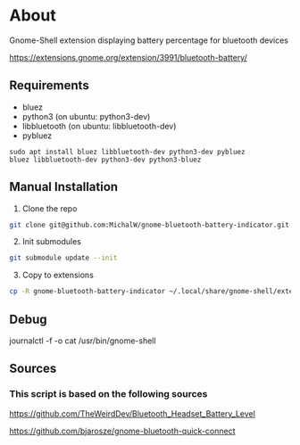 # About

Gnome-Shell extension displaying battery percentage for bluetooth devices

https://extensions.gnome.org/extension/3991/bluetooth-battery/

## Requirements

* bluez
* python3 (on ubuntu: python3-dev)
* libbluetooth (on ubuntu: libbluetooth-dev)
* pybluez

```
sudo apt install bluez libbluetooth-dev python3-dev pybluez
bluez libbluetooth-dev python3-dev python3-bluez
```

## Manual Installation

1. Clone the repo
```sh
git clone git@github.com:MichalW/gnome-bluetooth-battery-indicator.git
```

2. Init submodules
```sh
git submodule update --init
```

3. Copy to extensions
```sh
cp -R gnome-bluetooth-battery-indicator ~/.local/share/gnome-shell/extensions/bluetooth-battery@michalw.github.com
```

## Debug
journalctl -f -o cat /usr/bin/gnome-shell


## Sources
### This script is based on the following sources

https://github.com/TheWeirdDev/Bluetooth_Headset_Battery_Level

https://github.com/bjarosze/gnome-bluetooth-quick-connect
